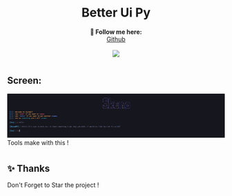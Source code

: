 <h1 align="center">Better Ui Py</h1>

<p align="center">
  <b>🖤 Follow me here:</b><br>
  <a href="https://github.com/lutherantz">Github</a>
  <br>
  <br>
  <img src="https://64.media.tumblr.com/5bbf2108c88d405a27db99352bbafdb6/950844212bd4d87f-1c/s500x750/a15a718f19473f14cd6c0061ae065ca08e7b223d.gifv">
</p>

#

## Screen:

![Screen](./preview.png)
Tools make with this !

#

## ✨ Thanks

Don't Forget to Star the project !
